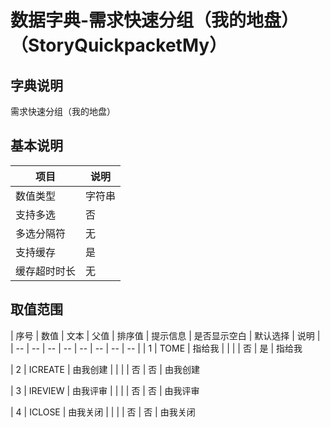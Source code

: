 # 数据字典-需求快速分组（我的地盘）（StoryQuickpacketMy）
## 字典说明
需求快速分组（我的地盘）

## 基本说明
| 项目 | 说明 |
| -- | -- |
| 数值类型 | 字符串 |
| 支持多选 | 否 |
| 多选分隔符 | 无 |
| 支持缓存 | 是 |
| 缓存超时时长 | 无 |

## 取值范围
| 序号 | 数值 | 文本 | 父值 | 排序值 | 提示信息 | 是否显示空白 | 默认选择 | 说明 |
| -- | -- | -- | -- | -- | -- | -- | -- |
| 1 | TOME | 指给我 |  |  |  | 否 | 是 | 指给我

| 2 | ICREATE | 由我创建 |  |  |  | 否 | 否 | 由我创建

| 3 | IREVIEW | 由我评审 |  |  |  | 否 | 否 | 由我评审

| 4 | ICLOSE | 由我关闭 |  |  |  | 否 | 否 | 由我关闭


